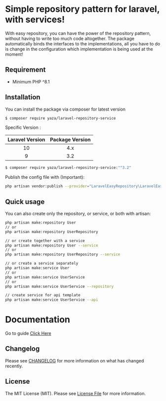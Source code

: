 # Simple repository pattern for laravel, with services!

With easy repository, you can have the power of the repository pattern, without having to write too much code altogether. The package automatically binds the interfaces to the implementations, all you have to do is change in the configuration which implementation is being used at the moment!

## Requirement

- Minimum PHP ^8.1

## Installation

You can install the package via composer for latest version
```bash
$ composer require yaza/laravel-repository-service
```

Specific Version :

| Laravel Version |  Package Version   |
|:---------------:|:------------------:|
|       10        |        4.x         |
  | 9              | 3.2                |
```bash
$ composer require yaza/laravel-repository-service:"^3.2"
```

Publish the config file with (Important):

```bash
php artisan vendor:publish --provider="LaravelEasyRepository\LaravelEasyRepositoryServiceProvider" --tag="easy-repository-config"
```

## Quick usage

You can also create only the repository, or service, or both with artisan:

```bash
php artisan make:repository User
// or
php artisan make:repository UserRepository

// or create together with a service
php artisan make:repository User --service
// or
php artisan make:repository UserRepository --service

// or create a service separately
php artisan make:service User
// or
php artisan make:service UserService
// or
php artisan make:service UserService --repository

// create service for api template
php artisan make:service UserService --api

```
# Documentation
Go to guide [Click Here](http://bit.ly/repository-service-pattern-guide)

## Changelog

Please see [CHANGELOG](CHANGELOG.md) for more information on what has changed recently.

## License

The MIT License (MIT). Please see [License File](LICENSE.md) for more information.

